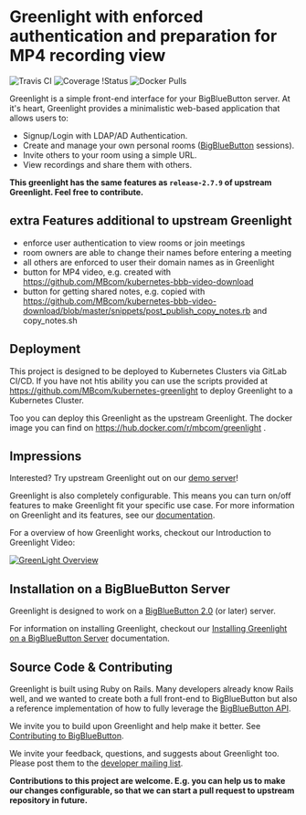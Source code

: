 # Greenlight with enforced authentication and preparation for MP4 recording view


![Travis CI](https://travis-ci.org/bigbluebutton/greenlight.svg?branch=master)
![Coverage
!Status](https://coveralls.io/repos/github/bigbluebutton/greenlight/badge.svg?branch=master)
![Docker Pulls](https://img.shields.io/docker/pulls/bigbluebutton/greenlight.svg)

Greenlight is a simple front-end interface for your BigBlueButton server. At it's heart, Greenlight provides a minimalistic web-based application that allows users to:

  * Signup/Login with LDAP/AD Authentication.
  * Create and manage your own personal rooms ([BigBlueButton](https://github.com/bigbluebutton/bigbluebutton) sessions).
  * Invite others to your room using a simple URL.
  * View recordings and share them with others.

**This greenlight has the same features as `release-2.7.9` of upstream Greenlight. Feel free to contribute.**

## extra Features additional to upstream Greenlight
  * enforce user authentication to view rooms or join meetings
  * room owners are able to change their names before entering a meeting
  * all others are enforced to user their domain names as in Greenlight
  * button for MP4 video, e.g. created with https://github.com/MBcom/kubernetes-bbb-video-download
  * button for getting shared notes, e.g. copied with https://github.com/MBcom/kubernetes-bbb-video-download/blob/master/snippets/post_publish_copy_notes.rb and copy_notes.sh

## Deployment
This project is designed to be deployed to Kubernetes Clusters via GitLab CI/CD. If you have not htis ability you can use the scripts provided at https://github.com/MBcom/kubernetes-greenlight to deploy Greenlight to a Kubernetes Cluster. 
  
Too you can deploy this Greenlight as the upstream Greenlight.
The docker image you can find on https://hub.docker.com/r/mbcom/greenlight .

## Impressions



Interested? Try upstream Greenlight out on our [demo server](https://demo.bigbluebutton.org/gl)!

Greenlight is also completely configurable. This means you can turn on/off features to make Greenlight fit your specific use case. For more information on Greenlight and its features, see our [documentation](http://docs.bigbluebutton.org/greenlight/gl-install.html).

For a overview of how Greenlight works, checkout our Introduction to Greenlight Video:

[![GreenLight Overview](https://img.youtube.com/vi/Hso8yLzkqj8/0.jpg)](https://youtu.be/Hso8yLzkqj8)

## Installation on a BigBlueButton Server

Greenlight is designed to work on a [BigBlueButton 2.0](https://github.com/bigbluebutton/bigbluebutton) (or later) server.

For information on installing Greenlight, checkout our [Installing Greenlight on a BigBlueButton Server](http://docs.bigbluebutton.org/greenlight/gl-install.html#installing-on-a-bigbluebutton-server) documentation.

## Source Code & Contributing

Greenlight is built using Ruby on Rails. Many developers already know Rails well, and we wanted to create both a full front-end to BigBlueButton but also a reference implementation of how to fully leverage the [BigBlueButton API](http://docs.bigbluebutton.org/dev/api.html).

We invite you to build upon Greenlight and help make it better. See [Contributing to BigBlueButton](http://docs.bigbluebutton.org/support/faq.html#contributing-to-bigbluebutton).

We invite your feedback, questions, and suggests about Greenlight too. Please post them to the [developer mailing list](https://groups.google.com/forum/#!forum/bigbluebutton-dev).


**Contributions to this project are welcome.
E.g. you can help us to make our changes configurable, so that we can start a pull request to upstream repository in future.**
